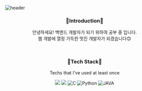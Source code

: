 ![header](https://capsule-render.vercel.app/api?type=slice&color=FFCCE5&height=300&section=header&text=Hello&desc=I'm%20Se%20Yoon&&fontAlignY=30&fontAlign=65&descAlignY=45&descAlign=73&fontSize=90&rotate=20&fontColor=FFFFFF)
<h3 align="center">💚Introduction💚</h3>
<p align="center"> 안녕하세요! 백엔드 개발자가 되기 위하여 공부 중 입니다.<br/>웹 개발에 열정 가득한  멋진 개발자가 되겠습니다😊</p>
<br/>
<h3 align="center">💛Tech Stack💛</h3>

<p align="center"> Techs that I've used at least once </p>

<p align="center">
<img src="https://img.shields.io/badge/Android-3DDC84?style=for-the-badge&logo=Android&logoColor=white"/></a> 
<img src="https://img.shields.io/badge/c++-00599C?style=for-the-badge&logo=c%2B%2B&logoColor=white"/></a>
<img alt="C" src ="https://img.shields.io/badge/C-A8B9CC?&style=for-the-badge&logo=C&logoColor=white"/></a>
<img alt="Python" src ="https://img.shields.io/badge/Python-3766AB?&style=for-the-badge&logo=Python&logoColor=white"/></a>
<img alt="JAVA" src ="https://img.shields.io/badge/Java-007396?&style=for-the-badge&logo=Java&logoColor=white"/></a>

<br/>



